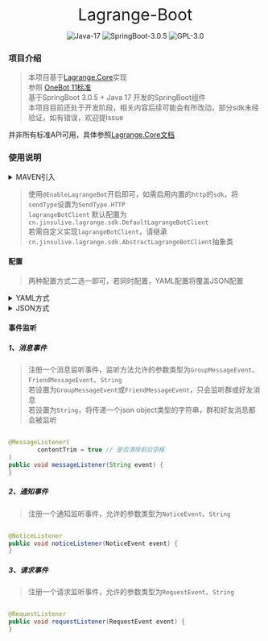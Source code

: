 <p align="center"><font size="6">Lagrange-Boot</font></p>

<p align="center">
    <img alt="Java-17" src="https://img.shields.io/badge/Java-17-brightgreen.svg"/>
    <img alt="SpringBoot-3.0.5" src="https://img.shields.io/badge/SpringBoot-3.0.5-green.svg"/>
    <img alt="GPL-3.0" src="https://img.shields.io/badge/license-GPL%203.0-blue.svg"/>
</p>

[//]: # (<p align="center">)

[//]: # (    <a href="https://github.com/jinsulive/lagrange-boot" target="_blank">)

[//]: # (        <img alt="lagrange-boot" src="https://img.shields.io/github/stars/jinsulive/lagrange-boot.svg?style=social&label=Stars"/>)

[//]: # (    </a>)

[//]: # (    <a href="https://gitee.com/jinsulive/lagrange-boot" target="_blank">)

[//]: # (        <img alt="lagrange-boot" src="https://gitee.com/jinsulive/lagrange-boot/badge/star.svg"/>)

[//]: # (    </a> )

[//]: # (</p>)

### 项目介绍

> 本项目基于[Lagrange.Core](https://github.com/KonataDev/Lagrange.Core)实现  
> 参照 [OneBot 11标准](https://github.com/botuniverse/onebot-11)  
> 基于SpringBoot 3.0.5 + Java 17 开发的SpringBoot组件  
> 本项目目前还处于开发阶段，相关内容后续可能会有所改动，部分sdk未经验证，如有错误，欢迎提issue  
>
并非所有标准API可用，具体参照[Lagrange.Core文档](https://github.com/LagrangeDev/Lagrange.Core?tab=readme-ov-file#features-list)

### 使用说明

<Details>
<summary>MAVEN引入</summary>

目前最新版本为 `1.0.0.Beta.2`
```xml
<dependency>
    <groupId>cn.jinsulive</groupId>
    <artifactId>lagrange-spring-boot-starter</artifactId>
    <version>版本号</version>
</dependency>
```

</Details>

> 使用`@EnableLagrangeBot`开启即可，如需启用内置的`http`的`sdk`，将`sendType`设置为`SendType.HTTP`  
> `lagrangeBotClient` 默认配置为 `cn.jinsulive.lagrange.sdk.DefaultLagrangeBotClient`  
> 若需自定义实现`lagrangeBotClient`，请继承`cn.jinsulive.lagrange.sdk.AbstractLagrangeBotClient`抽象类

#### 配置

> 两种配置方式二选一即可，若同时配置，YAML配置将覆盖JSON配置

<Details>
<summary>YAML方式</summary>

> 在spring-boot配置文件中配置

```yaml
lagrange:
  web-socket-server: ws://127.0.0.1:8081
  http-server: http://127.0.0.1:8083
  web-socket-token: ""
  http-token: ""
  open-mata-event-log: false
  open-debug-log: false
  token-type: "Bearer "
  lagrange-bot-client: cn.jinsulive.lagrange.sdk.DefaultLagrangeBotClient
```

</Details>

<Details>
<summary>JSON方式</summary>

> 将 `lagrange.json` 或 `config/lagrange.json` 文件放置到`classpath`目录或项目根目录下

[lagrange-example.json](./lagrange-spring-boot-starter/src/main/resources/lagrange-example.json)

```json
{
  "lagrange": {
    "webSocketServer": "ws://127.0.0.1:8081",
    "httpServer": "http://127.0.0.1:8083",
    "webSocketToken": "",
    "httpToken": "",
    "tokenType": "Bearer ",
    "openDebugLog": false,
    "openMataEventLog": false,
    "lagrangeBotClient": "cn.jinsulive.lagrange.sdk.DefaultLagrangeBotClient"
  }
}
```

</Details>

#### 事件监听

##### 1、消息事件

> 注册一个消息监听事件，监听方法允许的参数类型为`GroupMessageEvent`、`FriendMessageEvent`、`String`  
> 若设置为`GroupMessageEvent`或`FriendMessageEvent`，只会监听群或好友消息  
> 若设置为`String`，将传递一个json object类型的字符串，群和好友消息都会被监听

```java

@MessageListener(
        contentTrim = true // 是否清除前后空格
)
public void messageListener(String event) {
}
```

##### 2、通知事件

> 注册一个通知监听事件，允许的参数类型为`NoticeEvent`、`String`

```java

@NoticeListener
public void noticeListener(NoticeEvent event) {
}
```

##### 3、请求事件

> 注册一个请求监听事件，允许的参数类型为`RequestEvent`、`String`

```java

@RequestListener
public void requestListener(RequestEvent event) {
}
```